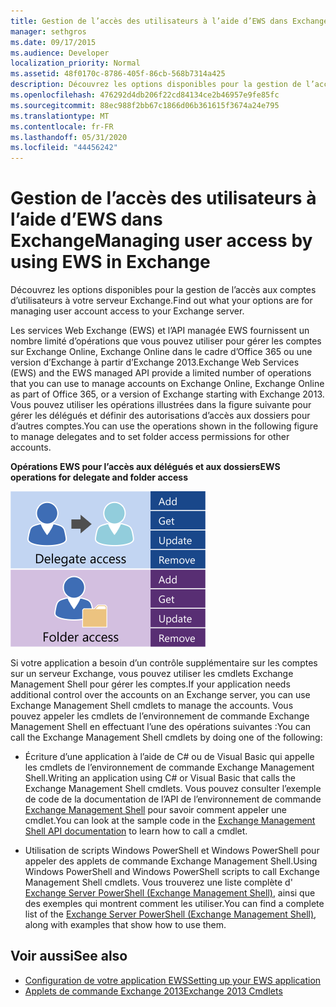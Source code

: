 ```yaml
---
title: Gestion de l’accès des utilisateurs à l’aide d’EWS dans Exchange
manager: sethgros
ms.date: 09/17/2015
ms.audience: Developer
localization_priority: Normal
ms.assetid: 48f0170c-8786-405f-86cb-568b7314a425
description: Découvrez les options disponibles pour la gestion de l’accès aux comptes d’utilisateurs à votre serveur Exchange.
ms.openlocfilehash: 476292d4db206f22cd84134ce2b46957e9fe85fc
ms.sourcegitcommit: 88ec988f2bb67c1866d06b361615f3674a24e795
ms.translationtype: MT
ms.contentlocale: fr-FR
ms.lasthandoff: 05/31/2020
ms.locfileid: "44456242"
---
```

# <a name="managing-user-access-by-using-ews-in-exchange"></a><span data-ttu-id="c001d-103">Gestion de l’accès des utilisateurs à l’aide d’EWS dans Exchange</span><span class="sxs-lookup"><span data-stu-id="c001d-103">Managing user access by using EWS in Exchange</span></span>

<span data-ttu-id="c001d-104">Découvrez les options disponibles pour la gestion de l’accès aux comptes d’utilisateurs à votre serveur Exchange.</span><span class="sxs-lookup"><span data-stu-id="c001d-104">Find out what your options are for managing user account access to your Exchange server.</span></span>
  
<span data-ttu-id="c001d-105">Les services Web Exchange (EWS) et l’API managée EWS fournissent un nombre limité d’opérations que vous pouvez utiliser pour gérer les comptes sur Exchange Online, Exchange Online dans le cadre d’Office 365 ou une version d’Exchange à partir d’Exchange 2013.</span><span class="sxs-lookup"><span data-stu-id="c001d-105">Exchange Web Services (EWS) and the EWS managed API provide a limited number of operations that you can use to manage accounts on Exchange Online, Exchange Online as part of Office 365, or a version of Exchange starting with Exchange 2013.</span></span> <span data-ttu-id="c001d-106">Vous pouvez utiliser les opérations illustrées dans la figure suivante pour gérer les délégués et définir des autorisations d’accès aux dossiers pour d’autres comptes.</span><span class="sxs-lookup"><span data-stu-id="c001d-106">You can use the operations shown in the following figure to manage delegates and to set folder access permissions for other accounts.</span></span> 
  
<span data-ttu-id="c001d-107">**Opérations EWS pour l’accès aux délégués et aux dossiers**</span><span class="sxs-lookup"><span data-stu-id="c001d-107">**EWS operations for delegate and folder access**</span></span>

![Options de gestion des utilisateurs EWS.](media/Exchange_ManagingUserAccess_1.png)
  
<span data-ttu-id="c001d-109">Si votre application a besoin d’un contrôle supplémentaire sur les comptes sur un serveur Exchange, vous pouvez utiliser les cmdlets Exchange Management Shell pour gérer les comptes.</span><span class="sxs-lookup"><span data-stu-id="c001d-109">If your application needs additional control over the accounts on an Exchange server, you can use Exchange Management Shell cmdlets to manage the accounts.</span></span> <span data-ttu-id="c001d-110">Vous pouvez appeler les cmdlets de l’environnement de commande Exchange Management Shell en effectuant l’une des opérations suivantes :</span><span class="sxs-lookup"><span data-stu-id="c001d-110">You can call the Exchange Management Shell cmdlets by doing one of the following:</span></span>
  
- <span data-ttu-id="c001d-111">Écriture d’une application à l’aide de C# ou de Visual Basic qui appelle les cmdlets de l’environnement de commande Exchange Management Shell.</span><span class="sxs-lookup"><span data-stu-id="c001d-111">Writing an application using C# or Visual Basic that calls the Exchange Management Shell cmdlets.</span></span> <span data-ttu-id="c001d-112">Vous pouvez consulter l’exemple de code de la documentation de l’API de l’environnement de commande [Exchange Management Shell](../management/exchange-management-shell.md) pour savoir comment appeler une cmdlet.</span><span class="sxs-lookup"><span data-stu-id="c001d-112">You can look at the sample code in the [Exchange Management Shell API documentation](../management/exchange-management-shell.md) to learn how to call a cmdlet.</span></span> 
    
- <span data-ttu-id="c001d-113">Utilisation de scripts Windows PowerShell et Windows PowerShell pour appeler des applets de commande Exchange Management Shell.</span><span class="sxs-lookup"><span data-stu-id="c001d-113">Using Windows PowerShell and Windows PowerShell scripts to call Exchange Management Shell cmdlets.</span></span> <span data-ttu-id="c001d-114">Vous trouverez une liste complète d' [Exchange Server PowerShell (Exchange Management Shell)](https://docs.microsoft.com/powershell/exchange/exchange-server/exchange-management-shell?view=exchange-ps), ainsi que des exemples qui montrent comment les utiliser.</span><span class="sxs-lookup"><span data-stu-id="c001d-114">You can find a complete list of the [Exchange Server PowerShell (Exchange Management Shell)](https://docs.microsoft.com/powershell/exchange/exchange-server/exchange-management-shell?view=exchange-ps), along with examples that show how to use them.</span></span> 
    
## <a name="see-also"></a><span data-ttu-id="c001d-115">Voir aussi</span><span class="sxs-lookup"><span data-stu-id="c001d-115">See also</span></span>

- [<span data-ttu-id="c001d-116">Configuration de votre application EWS</span><span class="sxs-lookup"><span data-stu-id="c001d-116">Setting up your EWS application</span></span>](setting-up-your-ews-application.md)   
- [<span data-ttu-id="c001d-117">Applets de commande Exchange 2013</span><span class="sxs-lookup"><span data-stu-id="c001d-117">Exchange 2013 Cmdlets</span></span>](https://docs.microsoft.com/powershell/exchange/?view=exchange-ps)  
    

